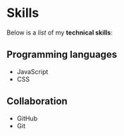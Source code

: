 # Skills

Below is a _list_ of my **technical skills**:

## Programming languages
- JavaScript
- CSS

## Collaboration 
- GitHub
- Git
